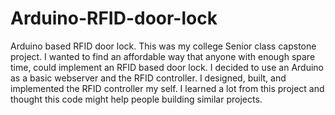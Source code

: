# Arduino-RFID-door-lock
Arduino based  RFID door lock.
This was my college Senior class capstone project. I wanted to find an affordable way that anyone with enough spare time, could implement an RFID based door lock. I decided to use an Arduino as a basic webserver and the RFID controller. I designed, built, and implemented the RFID controller my self. I learned a lot from this project and thought this code might help people building similar projects.

